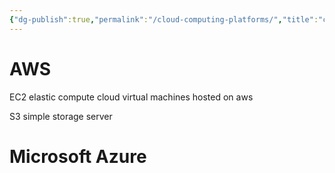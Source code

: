 ```yaml
---
{"dg-publish":true,"permalink":"/cloud-computing-platforms/","title":"cloud computing platforms","tags":["cloudcomputing"],"created":"2023-05-04","updated":""}
---
```



# AWS 
EC2
elastic compute cloud
virtual machines hosted on aws


S3
simple storage server

# Microsoft Azure
